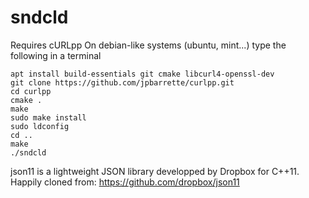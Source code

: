 # sndcld

Requires cURLpp
On debian-like systems (ubuntu, mint...) type the following in a terminal
````
apt install build-essentials git cmake libcurl4-openssl-dev
git clone https://github.com/jpbarrette/curlpp.git
cd curlpp
cmake .
make
sudo make install
sudo ldconfig
cd ..
make
./sndcld
````

json11 is a lightweight JSON library developped by Dropbox for C++11.
Happily cloned from: https://github.com/dropbox/json11

